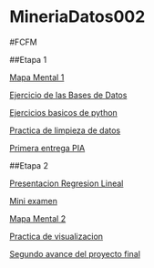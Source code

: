 # MineriaDatos002

#FCFM

##Etapa 1

[Mapa Mental 1](https://github.com/JuanManuelGT21/MineriaDatos002/blob/main/MapaMental_1_1725005.pdf)

[Ejercicio de las Bases de Datos](https://github.com/lizbethaltamirano/MIneria_de_Datos/blob/Mineria_de_Datos/Ej1_BasesDatos_Equipo_2.pdf)

[Ejercicios basicos de python](https://github.com/JuanManuelGT21/MineriaDatos002/blob/main/Ejercicios%20b%C3%A1sicos%20de%20python.ipynb)

[Practica de limpieza de datos](https://github.com/lizbethaltamirano/MIneria_de_Datos/blob/Mineria_de_Datos/Ej_Limpieza_2.ipynb)

[Primera entrega PIA](https://github.com/lizbethaltamirano/MIneria_de_Datos/blob/Mineria_de_Datos/Avance1_PIA_2.ipynb)

##Etapa 2

[Presentacion Regresion Lineal](https://github.com/lizbethaltamirano/MIneria_de_Datos/blob/Mineria_de_Datos/Presentacion_RegresionLineal_2.pdf)

[Mini examen](https://github.com/robertoduenas/Mineria_de_Datos002/blob/main/Calificaci%C3%B3n_Regresion-Lineal_Equipo-2.pdf)

[Mapa Mental 2](https://github.com/JuanManuelGT21/MineriaDatos002/blob/main/MapaMaetal_2_1725005.pdf)

[Practica de visualizacion](https://github.com/robertoduenas/Mineria_de_Datos002/blob/main/Visualizacion_2.ipynb)

[Segundo avance del proyecto final](https://github.com/lizbethaltamirano/MIneria_de_Datos/blob/Mineria_de_Datos/AvancePIA_II_002_2.ipynb)

